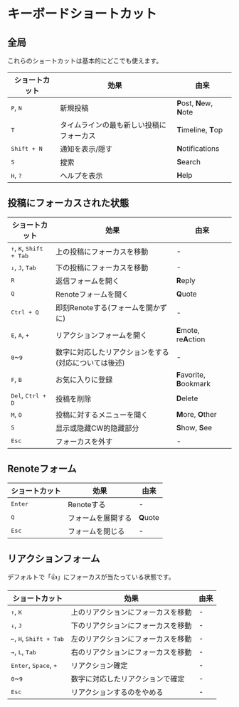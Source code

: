# キーボードショートカット

## 全局
これらのショートカットは基本的にどこでも使えます。
<table>
    <thead>
        <tr><th>ショートカット</th><th>効果</th><th>由来</th></tr>
    </thead>
    <tbody>
        <tr><td><kbd class="key">P</kbd>, <kbd class="key">N</kbd></td><td>新規投稿</td><td><b>P</b>ost, <b>N</b>ew, <b>N</b>ote</td></tr>
        <tr><td><kbd class="key">T</kbd></td><td>タイムラインの最も新しい投稿にフォーカス</td><td><b>T</b>imeline, <b>T</b>op</td></tr>
        <tr><td><kbd class="group"><kbd class="key">Shift</kbd> + <kbd class="key">N</kbd></kbd></td><td>通知を表示/隠す</td><td><b>N</b>otifications</td></tr>
        <tr><td><kbd class="key">S</kbd></td><td>搜索</td><td><b>S</b>earch</td></tr>
        <tr><td><kbd class="key">H</kbd>, <kbd class="key">?</kbd></td><td>ヘルプを表示</td><td><b>H</b>elp</td></tr>
    </tbody>
</table>

## 投稿にフォーカスされた状態
<table>
    <thead>
        <tr><th>ショートカット</th><th>効果</th><th>由来</th></tr>
    </thead>
    <tbody>
        <tr><td><kbd class="key">↑</kbd>, <kbd class="key">K</kbd>, <kbd class="group"><kbd class="key">Shift</kbd> + <kbd class="key">Tab</kbd></kbd></td><td>上の投稿にフォーカスを移動</td><td>-</td></tr>
        <tr><td><kbd class="key">↓</kbd>, <kbd class="key">J</kbd>, <kbd class="key">Tab</kbd></td><td>下の投稿にフォーカスを移動</td><td>-</td></tr>
        <tr><td><kbd class="key">R</kbd></td><td>返信フォームを開く</td><td><b>R</b>eply</td></tr>
        <tr><td><kbd class="key">Q</kbd></td><td>Renoteフォームを開く</td><td><b>Q</b>uote</td></tr>
        <tr><td><kbd class="group"><kbd class="key">Ctrl</kbd> + <kbd class="key">Q</kbd></kbd></td><td>即刻Renoteする(フォームを開かずに)</td><td>-</td></tr>
        <tr><td><kbd class="key">E</kbd>, <kbd class="key">A</kbd>, <kbd class="key">+</kbd></td><td>リアクションフォームを開く</td><td><b>E</b>mote, re<b>A</b>ction</td></tr>
        <tr><td><kbd class="key">0</kbd>~<kbd class="key">9</kbd></td><td>数字に対応したリアクションをする(対応については後述)</td><td>-</td></tr>
        <tr><td><kbd class="key">F</kbd>, <kbd class="key">B</kbd></td><td>お気に入りに登録</td><td><b>F</b>avorite, <b>B</b>ookmark</td></tr>
        <tr><td><kbd class="key">Del</kbd>, <kbd class="group"><kbd class="key">Ctrl</kbd> + <kbd class="key">D</kbd></kbd></td><td>投稿を削除</td><td><b>D</b>elete</tr>
        <tr><td><kbd class="key">M</kbd>, <kbd class="key">O</kbd></td><td>投稿に対するメニューを開く</td><td><b>M</b>ore, <b>O</b>ther</td></tr>
        <tr><td><kbd class="key">S</kbd></td><td>显示或隐藏CW的隐藏部分</td><td><b>S</b>how, <b>S</b>ee</td></tr>
        <tr><td><kbd class="key">Esc</kbd></td><td>フォーカスを外す</td><td>-</td></tr>
    </tbody>
</table>

## Renoteフォーム
<table>
    <thead>
        <tr><th>ショートカット</th><th>効果</th><th>由来</th></tr>
    </thead>
    <tbody>
        <tr><td><kbd class="key">Enter</kbd></td><td>Renoteする</td><td>-</td></tr>
        <tr><td><kbd class="key">Q</kbd></td><td>フォームを展開する</td><td><b>Q</b>uote</td></tr>
        <tr><td><kbd class="key">Esc</kbd></td><td>フォームを閉じる</td><td>-</td></tr>
    </tbody>
</table>

## リアクションフォーム
デフォルトで「👍」にフォーカスが当たっている状態です。
<table>
    <thead>
        <tr><th>ショートカット</th><th>効果</th><th>由来</th></tr>
    </thead>
    <tbody>
        <tr><td><kbd class="key">↑</kbd>, <kbd class="key">K</kbd></td><td>上のリアクションにフォーカスを移動</td><td>-</td></tr>
        <tr><td><kbd class="key">↓</kbd>, <kbd class="key">J</kbd></td><td>下のリアクションにフォーカスを移動</td><td>-</td></tr>
        <tr><td><kbd class="key">←</kbd>, <kbd class="key">H</kbd>, <kbd class="group"><kbd class="key">Shift</kbd> + <kbd class="key">Tab</kbd></kbd></td><td>左のリアクションにフォーカスを移動</td><td>-</td></tr>
        <tr><td><kbd class="key">→</kbd>, <kbd class="key">L</kbd>, <kbd class="key">Tab</kbd></td><td>右のリアクションにフォーカスを移動</td><td>-</td></tr>
        <tr><td><kbd class="key">Enter</kbd>, <kbd class="key">Space</kbd>, <kbd class="key">+</kbd></td><td>リアクション確定</td><td>-</td></tr>
        <tr><td><kbd class="key">0</kbd>~<kbd class="key">9</kbd></td><td>数字に対応したリアクションで確定</td><td>-</td></tr>
        <tr><td><kbd class="key">Esc</kbd></td><td>リアクションするのをやめる</td><td>-</td></tr>
    </tbody>
</table>
